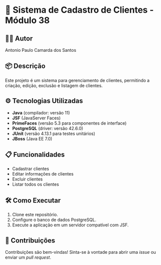 # 🚀 Sistema de Cadastro de Clientes - Módulo 38

## 👨‍💻 Autor
Antonio Paulo Camarda dos Santos

## 📦 Descrição
Este projeto é um sistema para gerenciamento de clientes, permitindo a criação, edição, exclusão e listagem de clientes.

## ⚙️ Tecnologias Utilizadas
- **Java** (compilador: versão 11)
- **JSF** (JavaServer Faces)
- **PrimeFaces** (versão 5.3 para componentes de interface)
- **PostgreSQL** (driver: versão 42.6.0)
- **JUnit** (versão 4.13.1 para testes unitários)
- **JBoss** (Java EE 7.0)

## 📋 Funcionalidades
- Cadastrar clientes
- Editar informações de clientes
- Excluir clientes
- Listar todos os clientes

## 🛠️ Como Executar
1. Clone este repositório.
2. Configure o banco de dados PostgreSQL.
3. Execute a aplicação em um servidor compatível com JSF.

## 🤝 Contribuições
Contribuições são bem-vindas! Sinta-se à vontade para abrir uma *issue* ou enviar um *pull request*.

